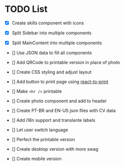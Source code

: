 # TODO List
- [x] Create skills component with icons

- [x] Split Sidebar into multiple components

- [x] Split MainContent into multiple components

- [] Use JSON data to fill all components

- [] Add QRCode to printable version in place of photo

- [] Create CSS styling and adjust layout

- [] Add button to print page using [react-to-print](https://www.npmjs.com/package/react-to-print)

- [] Make `<hr />` printable

- [] Create photo component and add to header

- [] Create PT-BR and EN-US json files with CV data

- [] Add i18n support and translante labels

- [] Let user switch language

- [] Perfect the printable version

- [] Create desktop version with more swag

- [] Create mobile version
